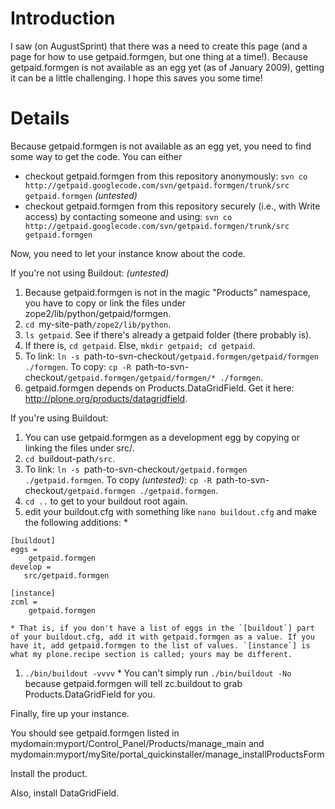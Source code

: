 # Introduction #

I saw (on AugustSprint) that there was a need to create this page (and a page for how to use getpaid.formgen, but one thing at a time!). Because getpaid.formgen is not available as an egg yet (as of January 2009), getting it can be a little challenging. I hope this saves you some time!

# Details #

Because getpaid.formgen is not available as an egg yet, you need to find some way to get the code. You can either
  * checkout getpaid.formgen from this repository anonymously: `svn co http://getpaid.googlecode.com/svn/getpaid.formgen/trunk/src getpaid.formgen` _(untested)_
  * checkout getpaid.formgen from this repository securely (i.e., with Write access) by contacting someone and using: `svn co http://getpaid.googlecode.com/svn/getpaid.formgen/trunk/src getpaid.formgen`

Now, you need to let your instance know about the code.

If you're not using Buildout: _(untested)_
  1. Because getpaid.formgen is not in the magic "Products" namespace, you have to copy or link the files under zope2/lib/python/getpaid/formgen.
  1. `cd `my-site-path`/zope2/lib/python`.
  1. `ls getpaid`. See if there's already a getpaid folder (there probably is).
  1. If there is, `cd getpaid`. Else, `mkdir getpaid; cd getpaid`.
  1. To link: `ln -s `path-to-svn-checkout`/getpaid.formgen/getpaid/formgen ./formgen`. To copy: `cp -R `path-to-svn-checkout`/getpaid.formgen/getpaid/formgen/* ./formgen`.
  1. getpaid.formgen depends on Products.DataGridField. Get it here: http://plone.org/products/datagridfield.

If you're using Buildout:
  1. You can use getpaid.formgen as a development egg by copying or linking the files under src/.
  1. `cd `buildout-path`/src`.
  1. To link: `ln -s `path-to-svn-checkout`/getpaid.formgen ./getpaid.formgen`. To copy _(untested)_: `cp -R `path-to-svn-checkout`/getpaid.formgen ./getpaid.formgen`.
  1. `cd ..` to get to your buildout root again.
  1. edit your buildout.cfg with something like `nano buildout.cfg` and make the following additions:
    * 
```
[buildout]
eggs =
    getpaid.formgen
develop = 
   src/getpaid.formgen

[instance]
zcml =
    getpaid.formgen
```
    * That is, if you don't have a list of eggs in the `[buildout`] part of your buildout.cfg, add it with getpaid.formgen as a value. If you have it, add getpaid.formgen to the list of values. `[instance`] is what my plone.recipe section is called; yours may be different.
  1. `./bin/buildout -vvvv`
    * You can't simply run `./bin/buildout -No` because getpaid.formgen will tell zc.buildout to grab Products.DataGridField for you.

Finally, fire up your instance.

You should see getpaid.formgen listed in mydomain:myport/Control\_Panel/Products/manage\_main and mydomain:myport/mySite/portal\_quickinstaller/manage\_installProductsForm

Install the product.

Also, install DataGridField.